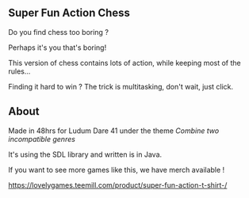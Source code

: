 ## Super Fun Action Chess
Do you find chess too boring ?

Perhaps it's you that's boring!

This version of chess contains lots of action, while keeping most of the rules...

Finding it hard to win ? The trick is multitasking, don't wait, just click.

## About

Made in 48hrs for Ludum Dare 41 under the theme *Combine two incompatible genres*

It's using the SDL library and written is in Java.

If you want to see more games like this, we have merch available !

https://lovelygames.teemill.com/product/super-fun-action-t-shirt-/